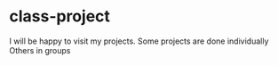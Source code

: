 # class-project
 I will be happy to visit my projects. Some projects are done individually Others in groups
